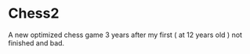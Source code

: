 # Chess2
 A new optimized chess game 3 years after my first ( at 12 years old ) not finished and bad.
